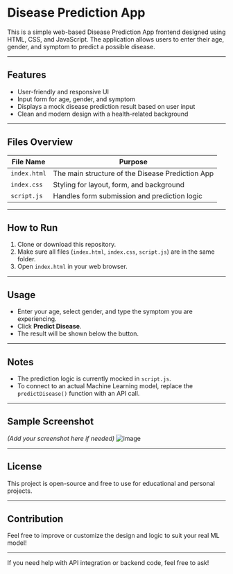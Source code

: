 # Disease Prediction App

This is a simple web-based Disease Prediction App frontend designed using HTML, CSS, and JavaScript. The application allows users to enter their age, gender, and symptom to predict a possible disease.

---

## Features
- User-friendly and responsive UI
- Input form for age, gender, and symptom
- Displays a mock disease prediction result based on user input
- Clean and modern design with a health-related background

---

## Files Overview

| File Name     | Purpose                                           |
|---------------|---------------------------------------------------|
| `index.html`  | The main structure of the Disease Prediction App  |
| `index.css`   | Styling for layout, form, and background          |
| `script.js`   | Handles form submission and prediction logic      |

---

## How to Run

1. Clone or download this repository.
2. Make sure all files (`index.html`, `index.css`, `script.js`) are in the same folder.
3. Open `index.html` in your web browser.

---

## Usage
- Enter your age, select gender, and type the symptom you are experiencing.
- Click **Predict Disease**.
- The result will be shown below the button.

---

## Notes
- The prediction logic is currently mocked in `script.js`.
- To connect to an actual Machine Learning model, replace the `predictDisease()` function with an API call.

---

## Sample Screenshot
*(Add your screenshot here if needed)*
![image](https://github.com/user-attachments/assets/2eea349a-8638-4e25-856d-62325b047feb)


---

## License
This project is open-source and free to use for educational and personal projects.

---

## Contribution
Feel free to improve or customize the design and logic to suit your real ML model!

---

If you need help with API integration or backend code, feel free to ask!

